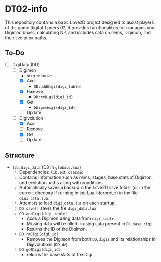 # DT02-info

This repository contains a basic Love2D project designed to assist players of the game Digital Tamers 02. It provides functionalities for managing your Digimon boxes, calculating NP, and includes data on items, Digimon, and their evolution paths.

## To-Do
- [ ] DigiData (DD)
    - [ ] Digimon
        - status: basic
        - [x] Add 
            - `DD:addDigi(digi_table)`
        - [x] Remove 
            - `DD:rmDigi(digi_id)`
        - [x] Get 
            - `DD:getDigi(digi_id)`
        - [ ] Update
    - [ ] Digivolution
        - [x] Add
        - [ ] Remove
        - [x] Get
        - [ ] Update

## Structure
- `lib.digi_data` (DD in `globals.lua`)
    - Dependencies: `lib.ext.classic`
    - Contains information such as items, stages, base stats of Digimon, and evolution paths along with conditions.
    - Automatically saves a backup in the Love2D save folder (or in the current directory if running in the Lua interpreter) in the file `digi_data.lua`.
    - Attempts to load `digi_data.lua` on each startup.
    - `DD:save()` saves the file `digi_data.lua`.
    - `DD:addDigi(digi_table)`
        - Adds a Digimon using data from `digi_table`.
        - Missing data will be filled in using data present in `DD.base_digi`.
        - Returns the ID of the Digimon.
    - `DD:rmDigi(digi_id)`
        - Removes the Digimon from both `DD.digis` and its relationships in Digivolutions (`DD.dv`).
    - `DD:getDigi(digi_id)`
        - returns the base stats of the Digi.
